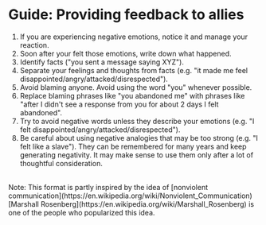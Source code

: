 # Guide: Providing feedback to allies

1. If you are experiencing negative emotions, notice it and manage your reaction.<br>
2. Soon after your felt those emotions, write down what happened.<br>
3. Identify facts ("you sent a message saying XYZ").
4. Separate your feelings and thoughts from facts (e.g. "it made me feel disappointed/angry/attacked/disrespected").<br>
5. Avoid blaming anyone. Avoid using the word "you" whenever possible.<br>
6. Replace blaming phrases like "you abandoned me" with phrases like "after I didn't see a response from you for about 2 days I felt abandoned".<br>
7. Try to avoid negative words unless they describe your emotions (e.g. "I felt disappointed/angry/attacked/disrespected").<br>
8. Be careful about using negative analogies that may be too strong (e.g. "I felt like a slave"). They can be remembered for many years and keep generating negativity. It may make sense to use them only after a lot of thoughtful consideration.<br>
<br>
Note: This format is partly inspired by the idea of [nonviolent communication](https://en.wikipedia.org/wiki/Nonviolent_Communication)
      [Marshall Rosenberg](https://en.wikipedia.org/wiki/Marshall_Rosenberg) is one of the people who popularized this idea.<br>
